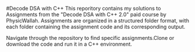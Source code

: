 #Decode DSA with C++ 
This reporitory contains my solutions to Assignments from the "Decode DSA with C++ 2.0" paid course by PhysicWallah.
Assignments are organized in a structured folder format, with each folder containing the assignment code and its corresponding output.

Navigate through the repository to find specific assignments.Clone or download the code and run it in a C++ environment. 
